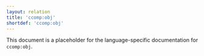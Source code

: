 ```yaml
---
layout: relation
title: 'ccomp:obj'
shortdef: 'ccomp:obj'
---
```


This document is a placeholder for the language-specific documentation
for `ccomp:obj`.
